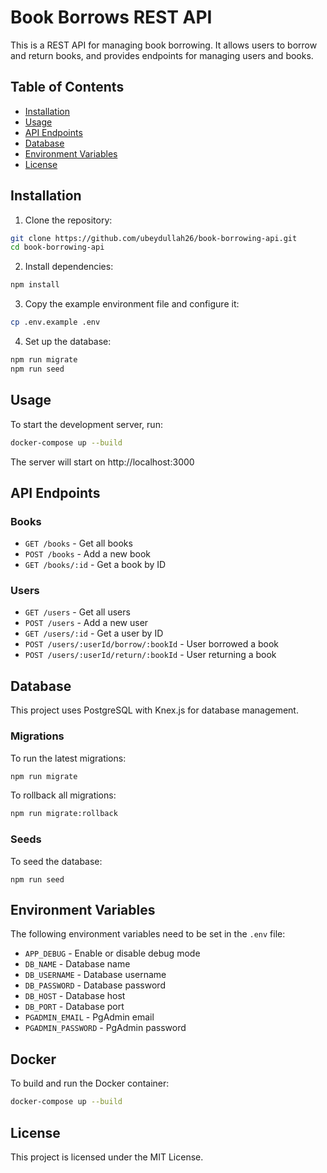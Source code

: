 # Book Borrows REST API

This is a REST API for managing book borrowing. It allows users to borrow and return books, and provides endpoints for managing users and books.

## Table of Contents

- [Installation](#installation)
- [Usage](#usage)
- [API Endpoints](#api-endpoints)
- [Database](#database)
- [Environment Variables](#environment-variables)
- [License](#license)

## Installation

1. Clone the repository:

```sh
git clone https://github.com/ubeydullah26/book-borrowing-api.git
cd book-borrowing-api
```

2. Install dependencies:

```sh
npm install
```

3. Copy the example environment file and configure it:

```sh
cp .env.example .env
```

4. Set up the database:

```sh
npm run migrate
npm run seed
```

## Usage

To start the development server, run:

```sh
docker-compose up --build
```

The server will start on http://localhost:3000

## API Endpoints

### Books

- `GET /books` - Get all books
- `POST /books` - Add a new book
- `GET /books/:id` - Get a book by ID

### Users

- `GET /users` - Get all users
- `POST /users` - Add a new user
- `GET /users/:id` - Get a user by ID
- `POST /users/:userId/borrow/:bookId` - User borrowed a book
- `POST /users/:userId/return/:bookId` - User returning a book

## Database

This project uses PostgreSQL with Knex.js for database management.

### Migrations

To run the latest migrations:

```sh
npm run migrate
```

To rollback all migrations:

```sh
npm run migrate:rollback
```

### Seeds

To seed the database:

```
npm run seed
```

## Environment Variables

The following environment variables need to be set in the `.env` file:

- `APP_DEBUG` - Enable or disable debug mode
- `DB_NAME` - Database name
- `DB_USERNAME` - Database username
- `DB_PASSWORD` - Database password
- `DB_HOST` - Database host
- `DB_PORT` - Database port
- `PGADMIN_EMAIL` - PgAdmin email
- `PGADMIN_PASSWORD` - PgAdmin password

## Docker

To build and run the Docker container:

```sh
docker-compose up --build
```

## License

This project is licensed under the MIT License.

